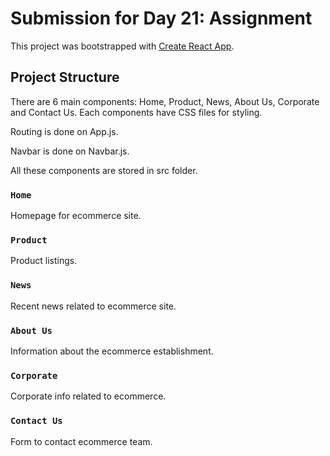 # Submission for Day 21: Assignment

This project was bootstrapped with [Create React App](https://github.com/facebook/create-react-app).

## Project Structure

There are 6 main components: Home, Product, News, About Us, Corporate and Contact Us. Each components have CSS files for styling. 

Routing is done on App.js. 

Navbar is done on Navbar.js.

All these components are stored in src folder.

### `Home`
Homepage for ecommerce site. 

### `Product`
Product listings. 

### `News`
Recent news related to ecommerce site.

### `About Us`
Information about the ecommerce establishment.

### `Corporate`
Corporate info related to ecommerce.

### `Contact Us`
Form to contact ecommerce team. 
